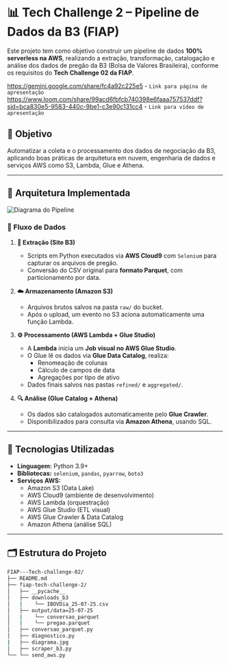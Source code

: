 # 📊 Tech Challenge 2 – Pipeline de Dados da B3 (FIAP) ##

Este projeto tem como objetivo construir um pipeline de dados **100% serverless na AWS**, realizando a extração, transformação, catalogação e análise dos dados de pregão da B3 (Bolsa de Valores Brasileira), conforme os requisitos do **Tech Challenge 02 da FIAP**.

https://gemini.google.com/share/fc4a92c225e5 - ````Link para página de apresentação````
https://www.loom.com/share/99acd6fbfcb740398e6faaa757537ddf?sid=bca830e5-9583-440c-9be1-c3e90c131cc4 - ````Link para vídeo de apresentação````

## 🎯 Objetivo

Automatizar a coleta e o processamento dos dados de negociação da B3, aplicando boas práticas de arquitetura em nuvem, engenharia de dados e serviços AWS como S3, Lambda, Glue e Athena.

---

## 📌 Arquitetura Implementada

![Diagrama do Pipeline](https://i.postimg.cc/rstjXL9K/Capturar.jpg)

### 🔄 Fluxo de Dados

1. **🧾 Extração (Site B3)**
   - Scripts em Python executados via **AWS Cloud9** com `Selenium` para capturar os arquivos de pregão.
   - Conversão do CSV original para **formato Parquet**, com particionamento por data.

2. **☁️ Armazenamento (Amazon S3)**
   - Arquivos brutos salvos na pasta `raw/` do bucket.
   - Após o upload, um evento no S3 aciona automaticamente uma função Lambda.

3. **⚙️ Processamento (AWS Lambda + Glue Studio)**
   - A **Lambda** inicia um **Job visual no AWS Glue Studio**.
   - O Glue lê os dados via **Glue Data Catalog**, realiza:
     - Renomeação de colunas
     - Cálculo de campos de data
     - Agregações por tipo de ativo
   - Dados finais salvos nas pastas `refined/` e `aggregated/`.

4. **🔍 Análise (Glue Catalog + Athena)**
   - Os dados são catalogados automaticamente pelo **Glue Crawler**.
   - Disponibilizados para consulta via **Amazon Athena**, usando SQL.

---

## 🧪 Tecnologias Utilizadas

- **Linguagem:** Python 3.9+
- **Bibliotecas:** `selenium`, `pandas`, `pyarrow`, `boto3`
- **Serviços AWS:**
  - Amazon S3 (Data Lake)
  - AWS Cloud9 (ambiente de desenvolvimento)
  - AWS Lambda (orquestração)
  - AWS Glue Studio (ETL visual)
  - AWS Glue Crawler & Data Catalog
  - Amazon Athena (análise SQL)

---

## 🗂️ Estrutura do Projeto

```bash
FIAP---Tech-challenge-02/
├── README.md
├── fiap-tech-challenge-2/
│   ├── __pycache__
│   ├── downloads_b3
│   |    └── IBOVDia_25-07-25.csv
│   ├── output/data=25-07-25
│   |    └── conversao_parquet
│   |    └── pregao.parquet
│   ├── conversao_parquet.py
│   ├── diagnostico.py
|   ├── diagrama.jpg
│   ├── scraper_b3.py
└── └── send_aws.py

